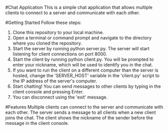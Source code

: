 #Chat Application
This is a simple chat application that allows multiple clients to connect to a server and communicate with each other.

#Getting Started
Follow these steps:

1. Clone this repository to your local machine.
2. Open a terminal or command prompt and navigate to the directory where you cloned the repository.
3. Start the server by running python server.py. The server will start listening for client connections on port 8000.
4. Start the client by running python client.py. You will be prompted to enter your nickname, which will be used to identify you in the chat.
5. If you want to run the client on a different computer than the server is hosted, change the 'SERVER_HOST' variable in the 'client.py' script to the IP address of the server's computer.
6. Start chatting! You can send messages to other clients by typing in the client console and pressing Enter.
7. You can disconnect using the 'exit' message.

#Features
Multiple clients can connect to the server and communicate with each other.
The server sends a message to all clients when a new client joins the chat.
The client shows the nickname of the sender before the message in the client console.
